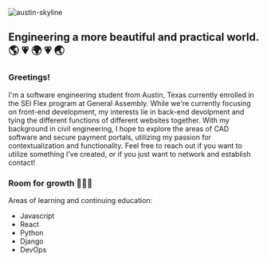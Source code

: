 ![austin-skyline](https://user-images.githubusercontent.com/106361662/176473893-d5f9cc45-318e-429e-84fc-d9507f8910de.jpeg)

## Engineering a more beautiful and practical world. 🌎 💗 🌍 💗 🌏
### Greetings!
I'm a software engineering student from Austin, Texas currently enrolled in the SEI Flex program at General Assembly. While we're currently focusing on front-end development, my interests lie in back-end devolpment and tying the different functions of different websites together. With my background in civil engineering, I hope to explore the areas of CAD software and secure payment portals, utilizing my passion for contextualization and functionality. Feel free to reach out if you want to utilize something I've created, or if you just want to network and establish contact!

### Room for growth 🌱🌱🌱
Areas of learning and continuing education:
<ul>
  <li>Javascript</li>
  <li>React</li>
  <li>Python</li>
  <li>Django</li>
  <li>DevOps</li>

<!--
**jorge90125/jorge90125** is a ✨ _special_ ✨ repository because its `README.md` (this file) appears on your GitHub profile.

Here are some ideas to get you started:

- 🔭 I’m currently working on ...
- 🌱 I’m currently learning ...
- 👯 I’m looking to collaborate on ...
- 🤔 I’m looking for help with ...
- 💬 Ask me about ...
- 📫 How to reach me: ...
- 😄 Pronouns: ...
- ⚡ Fun fact: ...
-->
